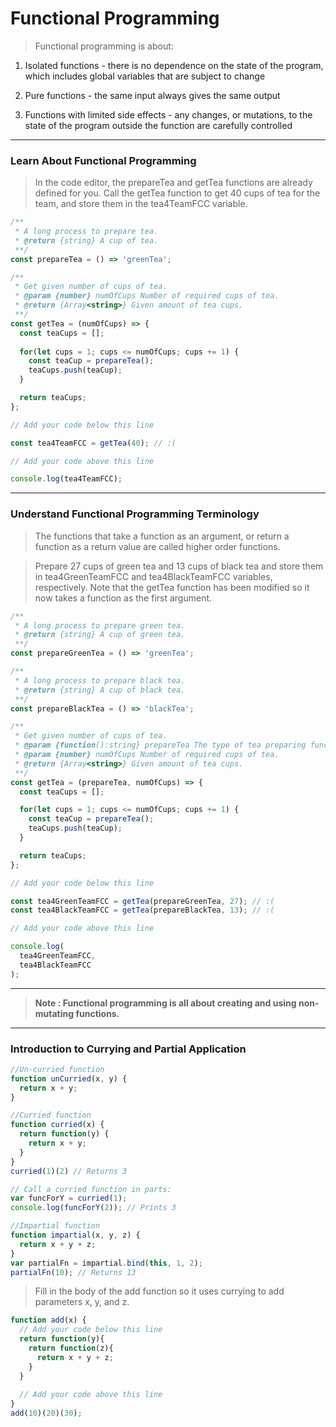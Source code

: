 # Functional Programming

> Functional programming is about:

1. Isolated functions - there is no dependence on the state of the program, which includes global variables that are subject to change

1. Pure functions - the same input always gives the same output

1. Functions with limited side effects - any changes, or mutations, to the state of the program outside the function are carefully controlled

<hr>

### Learn About Functional Programming

> In the code editor, the prepareTea and getTea functions are already defined for you. Call the getTea function to get 40 cups of tea for the team, and store them in the tea4TeamFCC variable.

```javascript
/**
 * A long process to prepare tea.
 * @return {string} A cup of tea.
 **/
const prepareTea = () => 'greenTea';

/**
 * Get given number of cups of tea.
 * @param {number} numOfCups Number of required cups of tea.
 * @return {Array<string>} Given amount of tea cups.
 **/
const getTea = (numOfCups) => {
  const teaCups = [];
  
  for(let cups = 1; cups <= numOfCups; cups += 1) {
    const teaCup = prepareTea();
    teaCups.push(teaCup);
  }

  return teaCups;
};

// Add your code below this line

const tea4TeamFCC = getTea(40); // :(

// Add your code above this line

console.log(tea4TeamFCC);
```

<hr>

### Understand Functional Programming Terminology

> The functions that take a function as an argument, or return a function as a return value are called higher order functions.


> Prepare 27 cups of green tea and 13 cups of black tea and store them in tea4GreenTeamFCC and tea4BlackTeamFCC variables, respectively. Note that the getTea function has been modified so it now takes a function as the first argument.


```javascript
/**
 * A long process to prepare green tea.
 * @return {string} A cup of green tea.
 **/
const prepareGreenTea = () => 'greenTea';

/**
 * A long process to prepare black tea.
 * @return {string} A cup of black tea.
 **/
const prepareBlackTea = () => 'blackTea';

/**
 * Get given number of cups of tea.
 * @param {function():string} prepareTea The type of tea preparing function.
 * @param {number} numOfCups Number of required cups of tea.
 * @return {Array<string>} Given amount of tea cups.
 **/
const getTea = (prepareTea, numOfCups) => {
  const teaCups = [];

  for(let cups = 1; cups <= numOfCups; cups += 1) {
    const teaCup = prepareTea();
    teaCups.push(teaCup);
  }

  return teaCups;
};

// Add your code below this line

const tea4GreenTeamFCC = getTea(prepareGreenTea, 27); // :(
const tea4BlackTeamFCC = getTea(prepareBlackTea, 13); // :(

// Add your code above this line

console.log(
  tea4GreenTeamFCC,
  tea4BlackTeamFCC
);
```

<hr>

> **Note : Functional programming is all about creating and using non-mutating functions.**

<hr>

### Introduction to Currying and Partial Application

```javascript
//Un-curried function
function unCurried(x, y) {
  return x + y;
}

//Curried function
function curried(x) {
  return function(y) {
    return x + y;
  }
}
curried(1)(2) // Returns 3
```

```javascript
// Call a curried function in parts:
var funcForY = curried(1);
console.log(funcForY(2)); // Prints 3
```

```javascript
//Impartial function
function impartial(x, y, z) {
  return x + y + z;
}
var partialFn = impartial.bind(this, 1, 2);
partialFn(10); // Returns 13
```

> Fill in the body of the add function so it uses currying to add parameters x, y, and z.


```javascript
function add(x) {
  // Add your code below this line
  return function(y){
    return function(z){
      return x + y + z;
    }
  }
  
  // Add your code above this line
}
add(10)(20)(30);
```